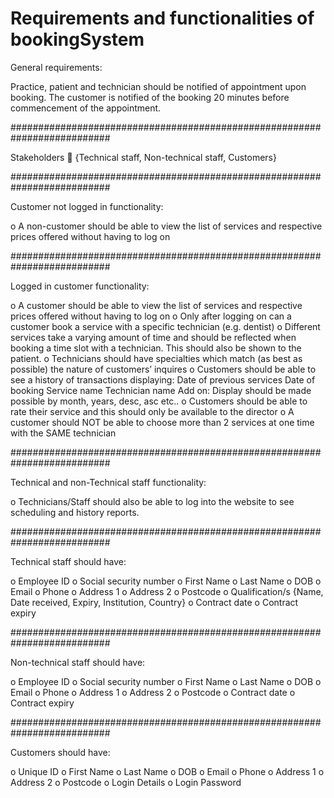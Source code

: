 # Requirements and functionalities of bookingSystem

General requirements: 

Practice, patient and technician should be notified of appointment upon booking. The customer is notified of the booking 20 minutes before commencement of the appointment. 

##########################################################################

Stakeholders  {Technical staff, Non-technical staff, Customers}

##########################################################################
	
Customer not logged in functionality:

o	A non-customer should be able to view the list of services and respective prices offered without having to log on

##########################################################################

Logged in customer functionality: 

o	A customer should be able to view the list of services and respective prices offered without having to log on
o	Only after logging on can a customer book a service with a specific technician (e.g. dentist)
o	Different services take a varying amount of time and should be reflected when booking a time slot with a technician. This should also be shown to the patient. 
o	Technicians should have specialties which match (as best as possible) the nature of customers’ inquires
o	Customers should be able to see a history of transactions displaying: 
	    Date of previous services
    	Date of booking
    	Service name
    	Technician name
    	Add on: Display should be made possible by month, years, desc, asc etc.. 
o	Customers should be able to rate their service and this should only be available to the director
o	A customer should NOT be able to choose more than 2 services at one time with the SAME technician

##########################################################################

Technical and non-Technical staff functionality:

o	Technicians/Staff should also be able to log into the website to see scheduling and history reports.

##########################################################################

Technical staff should have:

o	Employee ID
o	Social security number
o	First Name
o	Last Name
o	DOB
o	Email
o	Phone
o	Address 1
o	Address 2
o	Postcode
o	Qualification/s {Name, Date received, Expiry, Institution, Country}
o	Contract date
o	Contract expiry

##########################################################################

Non-technical staff should have:

o	Employee ID
o	Social security number
o	First Name
o	Last Name
o	DOB
o	Email
o	Phone
o	Address 1
o	Address 2
o	Postcode
o	Contract date
o	Contract expiry

##########################################################################

Customers should have:

o	Unique ID
o	First Name
o	Last Name
o	DOB
o	Email
o	Phone
o	Address 1
o	Address 2
o	Postcode
o	Login Details
o	Login Password

